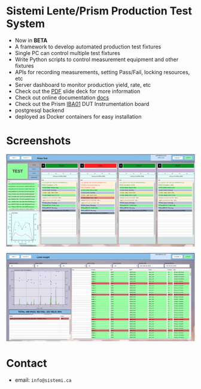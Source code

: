 # Sistemi Lente/Prism Production Test System

* Now in **BETA**
* A framework to develop automated production test fixtures
* Single PC can control multiple test fixtures
* Write Python scripts to control measurement equipment and other fixtures
* APIs for recording measurements, setting Pass/Fail, locking resources, etc
* Server dashboard to monitor production yield, rate, etc
* Check out the [PDF](https://github.com/sistemicorp/scripts/blob/master/SistemiLentePrism_Overview.pdf) slide deck for more information
* Check out online documentation [docs](https://sistemicorp.github.io/scripts/docs)
* Check out the Prism [IBA01](https://github.com/sistemicorp/scripts/blob/master/Prism_IBA01_02.pdf) DUT Instrumentation board
* postgresql backend
* deployed as Docker containers for easy installation

# Screenshots
![prism_1](docs/source/static/Screenshot_test_01.png)

![prism_2](docs/source/static/Screenshot_lente_dashboard_01.png)

    
# Contact
* email: `info@sistemi.ca`
